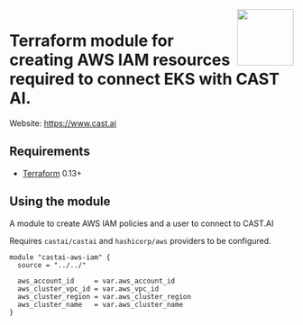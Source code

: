 <a href="https://cast.ai">
    <img src="https://cast.ai/wp-content/themes/cast/img/cast-logo-dark-blue.svg" align="right" height="100" />
</a>

Terraform module for creating AWS IAM resources required to connect EKS with CAST AI.
==================


Website: https://www.cast.ai

Requirements
------------

- [Terraform](https://www.terraform.io/downloads.html) 0.13+

Using the module
------------

A module to create AWS IAM policies and a user to connect to CAST.AI

Requires `castai/castai` and `hashicorp/aws` providers to be configured.

```hcl
module "castai-aws-iam" {
  source = "../../"

  aws_account_id     = var.aws_account_id
  aws_cluster_vpc_id = var.aws_vpc_id
  aws_cluster_region = var.aws_cluster_region
  aws_cluster_name   = var.aws_cluster_name
}
```
